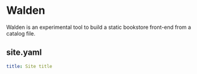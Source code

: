 # Walden

Walden is an experimental tool to build a static bookstore front-end from a 
catalog file. 

## site.yaml

```yaml
title: Site title
```